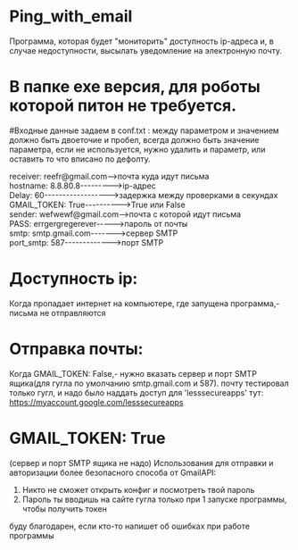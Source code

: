# Ping_with_email
Программа, которая будет "мониторить" доступность ip-адреса и, 
в случае недоступности, высылать уведомление на электронную почту.

# В папке exe версия, для роботы которой питон не требуется.

#Входные данные задаем в conf.txt :
между параметром и значением должно быть двоеточие и пробел,
всегда должно быть значение параметра, если не используется,
нужно удалить и параметр, или оставить то что вписано по дефолту.

receiver: reefr@gmail.com-->почта куда идут письма                                                      
hostname: 8.8.80.8--------->ip-адрес                                                                
Delay: 60------------------>задержка между проверками в секундах                                                      
GMAIL_TOKEN: True---------->True или False                                                      
sender: wefwewf@gmail.com-->почта с которой идут письма                                                      
PASS: errgergregerever----->пароль от почты                                                      
smtp: smtp.gmail.com------->сервер SMTP                                                      
port_smtp: 587------------->порт SMTP                                                      

# Доступность ip:
Когда пропадает интернет на компьютере, где запущена программа,- письма
не отправляются

# Отправка почты:
Когда GMAIL_TOKEN: False,- нужно вказать сервер и порт SMTP ящика(для гугла по умолчанию 
smtp.gmail.com и 587). 
почту тестировал только гугл, и надо было наддать доступ для 'lesssecureapps' тут:
https://myaccount.google.com/lesssecureapps

# GMAIL_TOKEN: True
(сервер и порт SMTP ящика не надо)
Использования для отправки и авторизации более безопасного способа от GmailAPI:
1) Никто не сможет открыть конфиг и посмотреть твой пароль
2) Пароль ты вводишь на сайте гугла только при 1 запуске программы, чтобы получить токен

буду благодарен, если кто-то напишет об ошибках при работе программы
